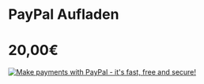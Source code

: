# PayPal Aufladen
# 20,00€
<a href="https://www.paypal.com/cgi-bin/webscr?&amp;cmd=_xclick&amp;business=dominiquedienst123@gmail.com&amp;currency_code=EUR&amp;amount=30,00&amp;item_name=Pay" target="_blank"><img src="http://www.paypal.com/en_US/i/btn/btn_buynow_LG.gif" border="0" name="submit" alt="Make payments with PayPal - it's fast, free and secure!"></a>
